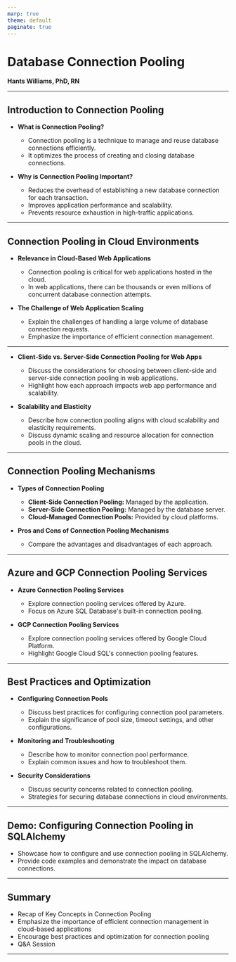 ```yaml
---
marp: true
theme: default
paginate: true
---
```


<!-- _class: lead -->

# Database Connection Pooling

**Hants Williams, PhD, RN**

---

## Introduction to Connection Pooling

- **What is Connection Pooling?**
  - Connection pooling is a technique to manage and reuse database connections efficiently.
  - It optimizes the process of creating and closing database connections.

- **Why is Connection Pooling Important?**
  - Reduces the overhead of establishing a new database connection for each transaction.
  - Improves application performance and scalability.
  - Prevents resource exhaustion in high-traffic applications.

---

## Connection Pooling in Cloud Environments

- **Relevance in Cloud-Based Web Applications**
  - Connection pooling is critical for web applications hosted in the cloud.
  - In web applications, there can be thousands or even millions of concurrent database connection attempts.

- **The Challenge of Web Application Scaling**
  - Explain the challenges of handling a large volume of database connection requests.
  - Emphasize the importance of efficient connection management.

---
- **Client-Side vs. Server-Side Connection Pooling for Web Apps**
  - Discuss the considerations for choosing between client-side and server-side connection pooling in web applications.
  - Highlight how each approach impacts web app performance and scalability.

- **Scalability and Elasticity**
  - Describe how connection pooling aligns with cloud scalability and elasticity requirements.
  - Discuss dynamic scaling and resource allocation for connection pools in the cloud.

---

## Connection Pooling Mechanisms

- **Types of Connection Pooling**
  - **Client-Side Connection Pooling:** Managed by the application.
  - **Server-Side Connection Pooling:** Managed by the database server.
  - **Cloud-Managed Connection Pools:** Provided by cloud platforms.

- **Pros and Cons of Connection Pooling Mechanisms**
  - Compare the advantages and disadvantages of each approach.

---

## Azure and GCP Connection Pooling Services

- **Azure Connection Pooling Services**
  - Explore connection pooling services offered by Azure.
  - Focus on Azure SQL Database's built-in connection pooling.

- **GCP Connection Pooling Services**
  - Explore connection pooling services offered by Google Cloud Platform.
  - Highlight Google Cloud SQL's connection pooling features.

---

## Best Practices and Optimization

- **Configuring Connection Pools**
  - Discuss best practices for configuring connection pool parameters.
  - Explain the significance of pool size, timeout settings, and other configurations.

- **Monitoring and Troubleshooting**
  - Describe how to monitor connection pool performance.
  - Explain common issues and how to troubleshoot them.

- **Security Considerations**
  - Discuss security concerns related to connection pooling.
  - Strategies for securing database connections in cloud environments.

---

## Demo: Configuring Connection Pooling in SQLAlchemy

- Showcase how to configure and use connection pooling in SQLAlchemy.
- Provide code examples and demonstrate the impact on database connections.

---

## Summary

- Recap of Key Concepts in Connection Pooling
- Emphasize the importance of efficient connection management in cloud-based applications
- Encourage best practices and optimization for connection pooling
- Q&A Session

---
